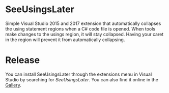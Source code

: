 # SeeUsingsLater
Simple Visual Studio 2015 and 2017 extension that automatically collapses the using statement regions when a C# code file is opened. When tools make changes to the usings region, it will stay collapsed. Having your caret in the region will prevent it from automatically collapsing.

# Release
You can install SeeUsingsLater through the extensions menu in Visual Studio by searching for _SeeUsingsLater_. You can also find it online in the [Gallery](https://marketplace.visualstudio.com/items?itemName=Nhitze.SeeUsingsLater).
